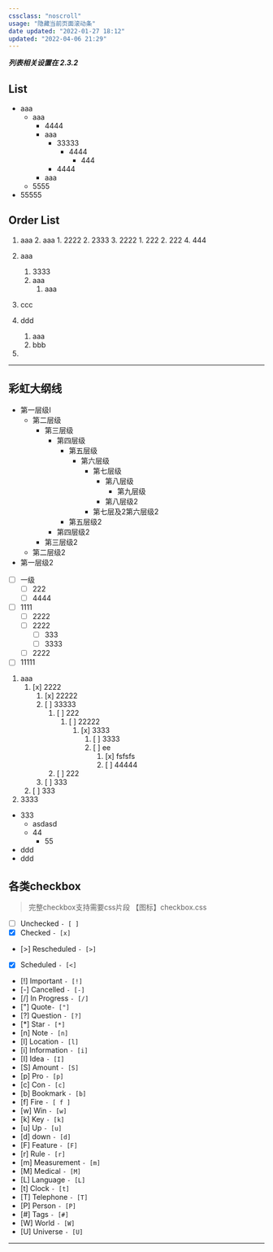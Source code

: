 ```yaml
---
cssclass: "noscroll"
usage: "隐藏当前页面滚动条"
date updated: "2022-01-27 18:12"
updated: "2022-04-06 21:29"
---
```


***列表相关设置在 2.3.2***

## List

- aaa
	- aaa
		- 4444
		- aaa
			- 33333
				- 4444
					- 444
			- 4444 
		- aaa
	- 5555
- 55555
## Order List

1. aaa
   2. aaa
	   1. 2222
	   2. 2333
   3. 2222
	   1. 222
	   2. 222
   4. 444
1. aaa
   1. 3333
   2. aaa
      1. aaa
2. ccc
3. ddd
   1. aaa
   2. bbb

4. 

---

## 彩虹大纲线

- 第一层级I
	- 第二层级
		- 第三层级
			- 第四层级
				- 第五层级
					- 第六层级
						- 第七层级
							- 第八层级
								- 第九层级
							- 第八层级2
						- 第七层及2第六层级2
				- 第五层级2
			- 第四层级2
		- 第三层级2
	- 第二层级2
- 第一层级2

- [ ] 一级
	- [ ] 222
	- [ ] 4444
- [ ] 1111
	- [ ] 2222
	- [ ] 2222
		- [ ] 333
		- [ ] 3333
	- [ ] 2222
- [ ] 11111

1. aaa
   1. [x] 2222
      1. [x] 22222
      2. [ ] 33333
         1. [ ] 222
            1. [ ] 22222
               1. [x] 3333
                  1. [ ] 3333
                  2. [ ] ee
                     1. [x] fsfsfs
                     2. [ ] 44444
         2. [ ] 222
      3. [ ] 333
   2. [ ] 333
2. 3333
- 333
	- asdasd
	- 44
		- 55
 - ddd
 - ddd


## 各类checkbox
> 完整checkbox支持需要css片段 【图标】checkbox.css
- [ ] Unchecked `- [ ]`
- [x] Checked `- [x]`
- [>] Rescheduled `- [>]`
- [x] Scheduled `- [<]`
- [!] Important `- [!]`
- [-] Cancelled `- [-]`
- [/] In Progress `- [/]`
- ["] Quote`- ["]`
- [?] Question `- [?]`
- [*] Star `- [*]`
- [n] Note `- [n]`
- [l] Location `- [l]`
- [i] Information `- [i]`
- [I] Idea `- [I]`
- [S] Amount `- [S]`
- [p] Pro `- [p]`
- [c] Con `- [c]`
- [b] Bookmark `- [b]`
- [f] Fire `- [ f ]`
- [w] Win `- [w]`
- [k] Key `- [k]`
- [u] Up `- [u]`
- [d] down `- [d]`
- [F] Feature `- [F]`
- [r] Rule `- [r]`
- [m] Measurement `- [m]`
- [M] Medical `- [M]`
- [L] Language `- [L]`
- [t] Clock `- [t]`
- [T] Telephone `- [T]`
- [P] Person `- [P]`
- [#] Tags `- [#]`
- [W] World `- [W]`
- [U] Universe `- [U]`


----


